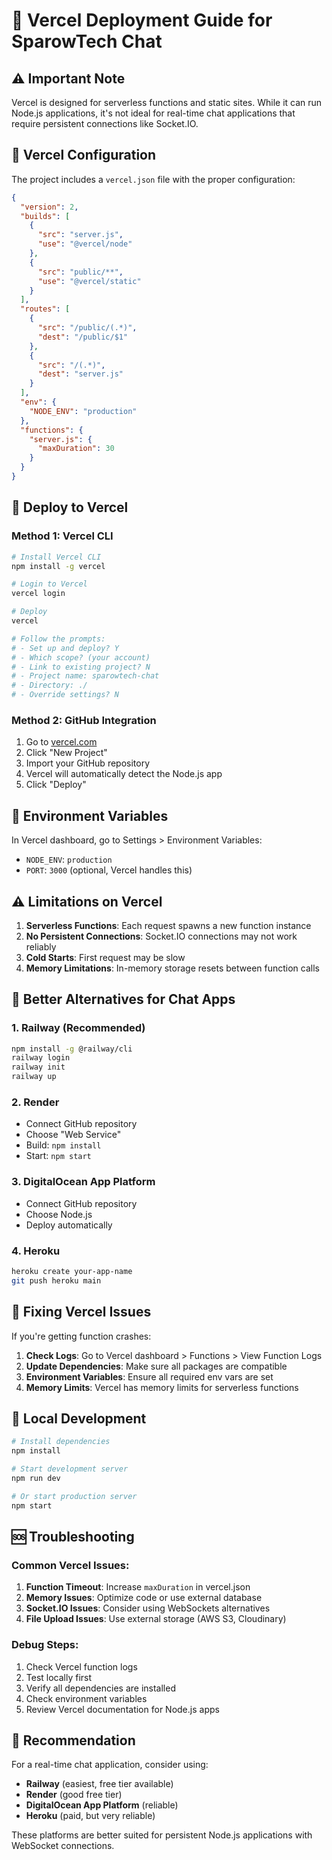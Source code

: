# 🚀 Vercel Deployment Guide for SparowTech Chat

## ⚠️ Important Note
Vercel is designed for serverless functions and static sites. While it can run Node.js applications, it's not ideal for real-time chat applications that require persistent connections like Socket.IO.

## 🔧 Vercel Configuration

The project includes a `vercel.json` file with the proper configuration:

```json
{
  "version": 2,
  "builds": [
    {
      "src": "server.js",
      "use": "@vercel/node"
    },
    {
      "src": "public/**",
      "use": "@vercel/static"
    }
  ],
  "routes": [
    {
      "src": "/public/(.*)",
      "dest": "/public/$1"
    },
    {
      "src": "/(.*)",
      "dest": "server.js"
    }
  ],
  "env": {
    "NODE_ENV": "production"
  },
  "functions": {
    "server.js": {
      "maxDuration": 30
    }
  }
}
```

## 🚀 Deploy to Vercel

### Method 1: Vercel CLI
```bash
# Install Vercel CLI
npm install -g vercel

# Login to Vercel
vercel login

# Deploy
vercel

# Follow the prompts:
# - Set up and deploy? Y
# - Which scope? (your account)
# - Link to existing project? N
# - Project name: sparowtech-chat
# - Directory: ./
# - Override settings? N
```

### Method 2: GitHub Integration
1. Go to [vercel.com](https://vercel.com)
2. Click "New Project"
3. Import your GitHub repository
4. Vercel will automatically detect the Node.js app
5. Click "Deploy"

## 🔧 Environment Variables

In Vercel dashboard, go to Settings > Environment Variables:
- `NODE_ENV`: `production`
- `PORT`: `3000` (optional, Vercel handles this)

## ⚠️ Limitations on Vercel

1. **Serverless Functions**: Each request spawns a new function instance
2. **No Persistent Connections**: Socket.IO connections may not work reliably
3. **Cold Starts**: First request may be slow
4. **Memory Limitations**: In-memory storage resets between function calls

## 🎯 Better Alternatives for Chat Apps

### 1. **Railway** (Recommended)
```bash
npm install -g @railway/cli
railway login
railway init
railway up
```

### 2. **Render**
- Connect GitHub repository
- Choose "Web Service"
- Build: `npm install`
- Start: `npm start`

### 3. **DigitalOcean App Platform**
- Connect GitHub repository
- Choose Node.js
- Deploy automatically

### 4. **Heroku**
```bash
heroku create your-app-name
git push heroku main
```

## 🔧 Fixing Vercel Issues

If you're getting function crashes:

1. **Check Logs**: Go to Vercel dashboard > Functions > View Function Logs
2. **Update Dependencies**: Make sure all packages are compatible
3. **Environment Variables**: Ensure all required env vars are set
4. **Memory Limits**: Vercel has memory limits for serverless functions

## 📝 Local Development

```bash
# Install dependencies
npm install

# Start development server
npm run dev

# Or start production server
npm start
```

## 🆘 Troubleshooting

### Common Vercel Issues:

1. **Function Timeout**: Increase `maxDuration` in vercel.json
2. **Memory Issues**: Optimize code or use external database
3. **Socket.IO Issues**: Consider using WebSockets alternatives
4. **File Upload Issues**: Use external storage (AWS S3, Cloudinary)

### Debug Steps:

1. Check Vercel function logs
2. Test locally first
3. Verify all dependencies are installed
4. Check environment variables
5. Review Vercel documentation for Node.js apps

## 🎯 Recommendation

For a real-time chat application, consider using:
- **Railway** (easiest, free tier available)
- **Render** (good free tier)
- **DigitalOcean App Platform** (reliable)
- **Heroku** (paid, but very reliable)

These platforms are better suited for persistent Node.js applications with WebSocket connections.
